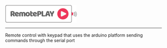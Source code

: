 ![](https://github.com/samillamacedo/RemotePLAY/blob/master/RemotePlay.png)
______________________________
Remote control with keypad that uses the arduino platform sending commands through the serial port
